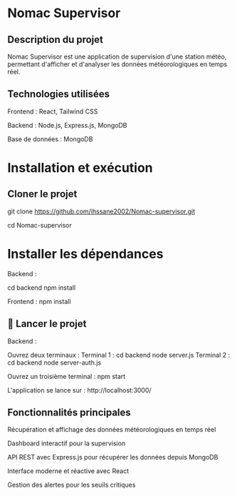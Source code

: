 #  Nomac Supervisor

##  Description du projet

Nomac Supervisor est une application de supervision d'une station météo, permettant d'afficher et d'analyser les données météorologiques en temps réel.

##  Technologies utilisées

Frontend : React, Tailwind CSS 

Backend : Node.js, Express.js, MongoDB

Base de données : MongoDB 

#  Installation et exécution

##  Cloner le projet

git clone https://github.com/ihssane2002/Nomac-supervisor.git

cd Nomac-supervisor

#  Installer les dépendances

Backend :

cd backend
npm install

Frontend :
npm install

## 🚀 Lancer le projet

Backend :

Ouvrez deux terminaux :
Terminal 1 :
cd backend
node server.js
Terminal 2 :
cd backend
node server-auth.js

Ouvrez un troisième terminal :
npm start

L'application se lance sur : http://localhost:3000/

##  Fonctionnalités principales

Récupération et affichage des données météorologiques en temps réel

Dashboard interactif pour la supervision

API REST avec Express.js pour récupérer les données depuis MongoDB

Interface moderne et réactive avec React

Gestion des alertes pour les seuils critiques



